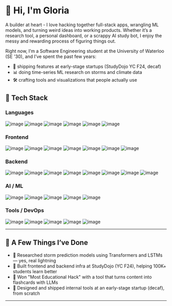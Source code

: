 # 👋 Hi, I'm Gloria

A builder at heart - I love hacking together full-stack apps, wrangling ML models, and turning weird ideas into working products. Whether it’s a research tool, a personal dashboard, or a scrappy AI study bot, I enjoy the messy and rewarding process of figuring things out.

Right now, I’m a Software Engineering student at the University of Waterloo (SE '30), and I’ve spent the past few years:
- 👾 shipping features at early-stage startups (StudyDojo YC F24, decaf)
- 📊 doing time-series ML research on storms and climate data
- 🛠️ crafting tools and visualizations that people actually use

## 🧰 Tech Stack

### Languages  
![image](https://img.shields.io/badge/Python-FFD43B?style=for-the-badge&logo=python&logoColor=blue)
![image](https://img.shields.io/badge/Java-ED8B00?style=for-the-badge&logo=openjdk&logoColor=white)
![image](https://img.shields.io/badge/C%2B%2B-00599C?style=for-the-badge&logo=c%2B%2B&logoColor=white)
![image](https://img.shields.io/badge/JavaScript-323330?style=for-the-badge&logo=javascript&logoColor=F7DF1E)
![image](https://img.shields.io/badge/TypeScript-007ACC?style=for-the-badge&logo=typescript&logoColor=white)
![image](https://img.shields.io/badge/SQL-4479A1?style=for-the-badge&logo=mysql&logoColor=white)

### Frontend  
![image](https://img.shields.io/badge/React-20232A?style=for-the-badge&logo=react&logoColor=61DAFB)
![image](https://img.shields.io/badge/next%20js-000000?style=for-the-badge&logo=nextdotjs&logoColor=white)
![image](https://img.shields.io/badge/Tailwind_CSS-38B2AC?style=for-the-badge&logo=tailwind-css&logoColor=white)
![image](https://img.shields.io/badge/shadcn%2Fui-000000?style=for-the-badge&logo=shadcnui&logoColor=white)
![image](https://img.shields.io/badge/Radix_UI-000000?style=for-the-badge&logo=radixui&logoColor=white)
![image](https://img.shields.io/badge/ThreeJs-black?style=for-the-badge&logo=three.js&logoColor=white)
![image](https://img.shields.io/badge/WebGL-990000?style=for-the-badge&logo=webgl&logoColor=white)

### Backend  
![image](https://img.shields.io/badge/Flask-000000?style=for-the-badge&logo=flask&logoColor=white)
![image](https://img.shields.io/badge/fastapi-109989?style=for-the-badge&logo=fastapi&logoColor=white)
![image](https://img.shields.io/badge/Node.js-339933?style=for-the-badge&logo=nodedotjs&logoColor=white)
![image](https://img.shields.io/badge/Express%20js-000000?style=for-the-badge&logo=express&logoColor=white)
![image](https://img.shields.io/badge/PostgreSQL-316192?style=for-the-badge&logo=postgresql&logoColor=white)
![image](https://img.shields.io/badge/MySQL-4479A1?style=for-the-badge&logo=mysql&logoColor=white)
![image](https://img.shields.io/badge/Supabase-181818?style=for-the-badge&logo=supabase&logoColor=white)
![image](https://img.shields.io/badge/GraphQl-E10098?style=for-the-badge&logo=graphql&logoColor=white)

### AI / ML  
![image](https://img.shields.io/badge/PyTorch-EE4C2C?style=for-the-badge&logo=pytorch&logoColor=white)
![image](https://img.shields.io/badge/TensorFlow-FF6F00?style=for-the-badge&logo=tensorflow&logoColor=white)
![image](https://img.shields.io/badge/Keras-D00000?style=for-the-badge&logo=keras&logoColor=white)
![image](https://img.shields.io/badge/langchain-1C3C3C?style=for-the-badge&logo=langchain&logoColor=white)
![image](https://img.shields.io/badge/OpenNN-CC0000?style=for-the-badge&logo=neuralnetwork&logoColor=white)

### Tools / DevOps  
![image](https://img.shields.io/badge/Git-F05032?style=for-the-badge&logo=git&logoColor=white)
![image](https://img.shields.io/badge/Docker-2496ED?style=for-the-badge&logo=docker&logoColor=white)
![image](https://img.shields.io/badge/AWS-FF9900?style=for-the-badge&logo=amazonaws&logoColor=white)
![image](https://img.shields.io/badge/Jupyter-F37626?style=for-the-badge&logo=jupyter&logoColor=white)
![image](https://img.shields.io/badge/Figma-000000?style=for-the-badge&logo=figma&logoColor=white)

---

## 🚀 A Few Things I’ve Done
- 🧠 Researched storm prediction models using Transformers and LSTMs — yes, real lightning  
- 🧩 Built frontend and backend infra at StudyDojo (YC F24), helping 100K+ students learn better  
- 🧪 Won "Most Educational Hack" with a tool that turns content into flashcards with LLMs  
- 🧰 Designed and shipped internal tools at an early-stage startup (decaf), from scratch

---
